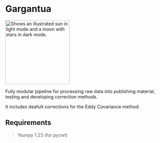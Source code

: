 # Gargantua

<picture>
  <source media="(prefers-color-scheme: dark)" srcset="logo_dark.png">
  <source media="(prefers-color-scheme: light)" srcset="logo.png">
  <img alt="Shows an illustrated sun in light mode and a moon with stars in dark mode." src="https://user-images.githubusercontent.com/25423296/163456779-a8556205-d0a5-45e2-ac17-42d089e3c3f8.png" height="200px">
</picture>


Fully modular pipeline for processing raw data into publishing material, testing and developing correction methods.

It includes deafult corrections for the Eddy Covariance method.

## Requirements

> Numpy 1.23 (for pycwt)

